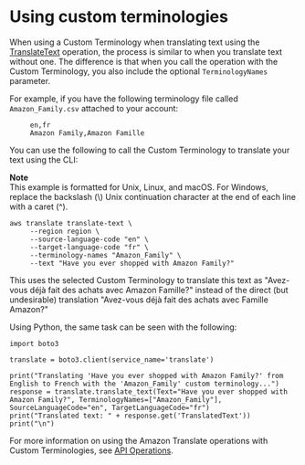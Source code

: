 # Using custom terminologies<a name="using-ct"></a>

 When using a Custom Terminology when translating text using the [TranslateText](https://docs.aws.amazon.com/translate/latest/APIReference/API_TranslateText.html) operation, the process is similar to when you translate text without one\. The difference is that when you call the operation with the Custom Terminology, you also include the optional `TerminologyNames` parameter\. 

For example, if you have the following terminology file called `Amazon_Family.csv` attached to your account:

```
     en,fr
     Amazon Family,Amazon Famille
```

You can use the following to call the Custom Terminology to translate your text using the CLI:

**Note**  
This example is formatted for Unix, Linux, and macOS\. For Windows, replace the backslash \(\\\) Unix continuation character at the end of each line with a caret \(^\)\.

```
aws translate translate-text \
     --region region \
     --source-language-code "en" \
     --target-language-code "fr" \
     --terminology-names "Amazon_Family" \
     --text "Have you ever shopped with Amazon Family?"
```

This uses the selected Custom Terminology to translate this text as "Avez\-vous déjà fait des achats avec Amazon Famille?" instead of the direct \(but undesirable\) translation "Avez\-vous déjà fait des achats avec Famille Amazon?"

Using Python, the same task can be seen with the following:

```
import boto3
     
translate = boto3.client(service_name='translate')
  
print("Translating 'Have you ever shopped with Amazon Family?' from English to French with the 'Amazon_Family' custom terminology...")
response = translate.translate_text(Text="Have you ever shopped with Amazon Family?", TerminologyNames=["Amazon_Family"], SourceLanguageCode="en", TargetLanguageCode="fr")
print("Translated text: " + response.get('TranslatedText'))
print("\n")
```

For more information on using the Amazon Translate operations with Custom Terminologies, see [API Operations](https://docs.aws.amazon.com/translate/latest/APIReference/API_Operations.html)\. 